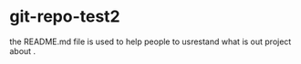 # git-repo-test2
the README.md file is used to help people to usrestand what is out project about .
